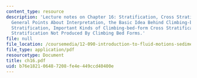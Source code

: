 ```yaml
---
content_type: resource
description: 'Lecture notes on Chapter 16: Stratification, Cross Stratification, Some
  General Points About Interpretation, the Basic Idea Behind Climbing-bed-form Cross
  Stratification, Important Kinds of Climbing-bed-form Cross Stratification, and Cross
  Stratification Not Produced By Climbing Bed Forms.'
file: null
file_location: /coursemedia/12-090-introduction-to-fluid-motions-sediment-transport-and-current-generated-sedimentary-structures-fall-2006/b76e182106487208fe4e449ccd40400e_ch16.pdf
file_type: application/pdf
resourcetype: Document
title: ch16.pdf
uid: b76e1821-0648-7208-fe4e-449ccd40400e
---
```

